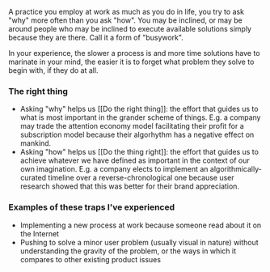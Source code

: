 ---
---
A practice you employ at work as much as you do in life, you try to ask "why" more often than you ask "how". You may be inclined, or may be around people who may be inclined to execute available solutions simply because they are there. Call it a form of "busywork". 

In your experience, the slower a process is and more time solutions have to marinate in your mind, the easier it is to forget what problem they solve to begin with, if they do at all.

### The right thing
- Asking "why" helps us [[Do the right thing]]: the effort that guides us to what is most important in the grander scheme of things. E.g. a company may trade the attention economy model facilitating their profit for a subscription model because their algorhythm has a negative effect on mankind.
- Asking "how" helps us [[Do the thing right]]: the effort that guides us to achieve whatever we have defined as important in the context of our own imagination. E.g. a company elects to implement an algorithmically-curated timeline over a reverse-chronological one because user research showed that this was better for their brand appreciation.

### Examples of these traps I've experienced
- Implementing a new process at work because someone read about it on the Internet
- Pushing to solve a minor user problem (usually visual in nature) without understanding the gravity of the problem, or the ways in which it compares to other existing product issues